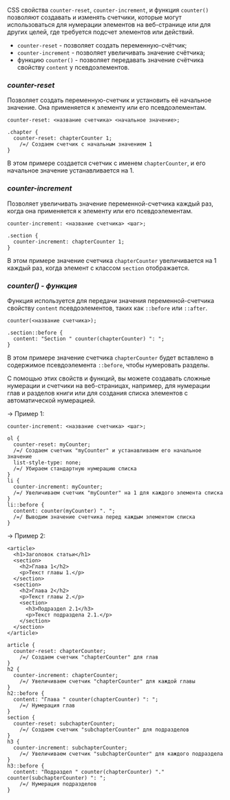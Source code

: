 CSS свойства `counter-reset`, `counter-increment`, и функция `counter()` позволяют создавать и изменять счетчики, которые могут использоваться для нумерации элементов на веб-странице или для других целей, где требуется подсчет элементов или действий.

- `counter-reset` - позволяет создать переменную-счётчик;
- `counter-increment` - позволяет увеличивать значение счётчика;
- функцию `counter()` - позволяет передавать значение счётчика свойству `content` у псевдоэлементов.

### _counter-reset_

Позволяет создать переменную-счетчик и установить её начальное значение.
Она применяется к элементу или его псевдоэлементам.

```
counter-reset: <название счетчика> <начальное значение>;

.chapter {
  counter-reset: chapterCounter 1;
	/=/ Создаем счетчик с начальным значением 1 
}
```

В этом примере создается счетчик с именем `chapterCounter`, и его начальное значение устанавливается на 1.

### _counter-increment_

Позволяет увеличивать значение переменной-счетчика каждый раз, когда она применяется к элементу или его псевдоэлементам.

```
counter-increment: <название счетчика> <шаг>;

.section {
  counter-increment: chapterCounter 1;
}
```

В этом примере значение счетчика `chapterCounter` увеличивается на 1 каждый раз, когда элемент с классом `section` отображается.

### _counter() - функция_

Функция используется для передачи значения переменной-счетчика свойству `content` псевдоэлементов, таких как `::before` или `::after`.

```
counter(<название счетчика>);

.section::before {
  content: "Section " counter(chapterCounter) ": ";
}
```

В этом примере значение счетчика `chapterCounter` будет вставлено в содержимое псевдоэлемента `::before`, чтобы нумеровать разделы.

С помощью этих свойств и функций, вы можете создавать сложные нумерации и счетчики на веб-страницах, например, для нумерации глав и разделов книги или для создания списка элементов с автоматической нумерацией.
 
-> Пример 1:

```
counter-increment: <название счетчика> <шаг>;

ol {
  counter-reset: myCounter;
  /=/ Создаем счетчик "myCounter" и устанавливаем его начальное значение
  list-style-type: none;
  /=/ Убираем стандартную нумерацию списка
}
li {
  counter-increment: myCounter;
  /=/ Увеличиваем счетчик "myCounter" на 1 для каждого элемента списка
}
li::before {
  content: counter(myCounter) ". ";
  /=/ Выводим значение счетчика перед каждым элементом списка
}
```

-> Пример 2:

```
<article>
  <h1>Заголовок статьи</h1>
  <section>
    <h2>Глава 1</h2>
    <p>Текст главы 1.</p>
  </section>
  <section>
    <h2>Глава 2</h2>
    <p>Текст главы 2.</p>
    <section>
      <h3>Подраздел 2.1</h3>
      <p>Текст подраздела 2.1.</p>
    </section>
  </section>
</article>
```

```
article {
  counter-reset: chapterCounter;
	/=/ Создаем счетчик "chapterCounter" для глав 
}
h2 {
  counter-increment: chapterCounter;
	/=/ Увеличиваем счетчик "chapterCounter" для каждой главы 
}
h2::before {
  content: "Глава " counter(chapterCounter) ": ";
	/=/ Нумерация глав 
}
section {
  counter-reset: subchapterCounter;
	/=/ Создаем счетчик "subchapterCounter" для подразделов 
}
h3 {
  counter-increment: subchapterCounter;
	/=/ Увеличиваем счетчик "subchapterCounter" для каждого подраздела 
}
h3::before {
  content: "Подраздел " counter(chapterCounter) "." counter(subchapterCounter) ": ";
	/=/ Нумерация подразделов 
}
```
